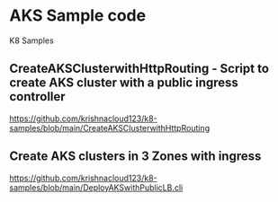 # AKS Sample code
K8 Samples


## CreateAKSClusterwithHttpRouting - Script to create AKS cluster with a public ingress controller 
https://github.com/krishnacloud123/k8-samples/blob/main/CreateAKSClusterwithHttpRouting

## Create AKS clusters in 3 Zones with ingress
https://github.com/krishnacloud123/k8-samples/blob/main/DeployAKSwithPublicLB.cli
